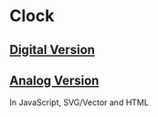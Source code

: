 <h1>Clock</h1>

<h2><a href="https://jmsmarcelo.github.io/Clock/digital.html">Digital Version</a></h2>

<h2><a href="https://jmsmarcelo.github.io/Clock/analog.html">Analog Version</a></h2>

<p>In JavaScript, SVG/Vector and HTML</p>
